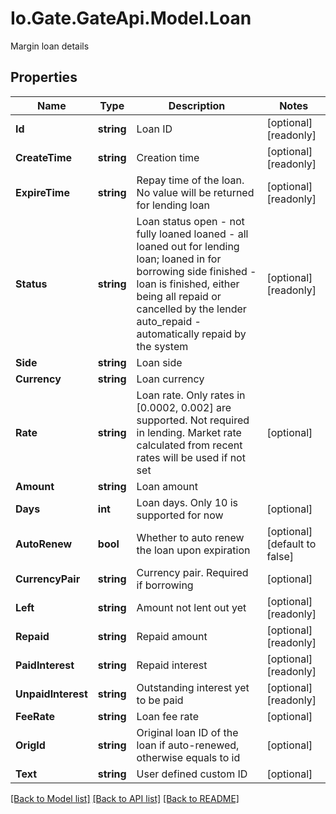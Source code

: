 
# Io.Gate.GateApi.Model.Loan

Margin loan details

## Properties

Name | Type | Description | Notes
------------ | ------------- | ------------- | -------------
**Id** | **string** | Loan ID | [optional] [readonly] 
**CreateTime** | **string** | Creation time | [optional] [readonly] 
**ExpireTime** | **string** | Repay time of the loan. No value will be returned for lending loan | [optional] [readonly] 
**Status** | **string** | Loan status  open - not fully loaned loaned - all loaned out for lending loan; loaned in for borrowing side finished - loan is finished, either being all repaid or cancelled by the lender auto_repaid - automatically repaid by the system | [optional] [readonly] 
**Side** | **string** | Loan side | 
**Currency** | **string** | Loan currency | 
**Rate** | **string** | Loan rate. Only rates in [0.0002, 0.002] are supported.  Not required in lending. Market rate calculated from recent rates will be used if not set | [optional] 
**Amount** | **string** | Loan amount | 
**Days** | **int** | Loan days. Only 10 is supported for now | [optional] 
**AutoRenew** | **bool** | Whether to auto renew the loan upon expiration | [optional] [default to false]
**CurrencyPair** | **string** | Currency pair. Required if borrowing | [optional] 
**Left** | **string** | Amount not lent out yet | [optional] [readonly] 
**Repaid** | **string** | Repaid amount | [optional] [readonly] 
**PaidInterest** | **string** | Repaid interest | [optional] [readonly] 
**UnpaidInterest** | **string** | Outstanding interest yet to be paid | [optional] [readonly] 
**FeeRate** | **string** | Loan fee rate | [optional] 
**OrigId** | **string** | Original loan ID of the loan if auto-renewed, otherwise equals to id | [optional] 
**Text** | **string** | User defined custom ID | [optional] 

[[Back to Model list]](../README.md#documentation-for-models)
[[Back to API list]](../README.md#documentation-for-api-endpoints)
[[Back to README]](../README.md)
